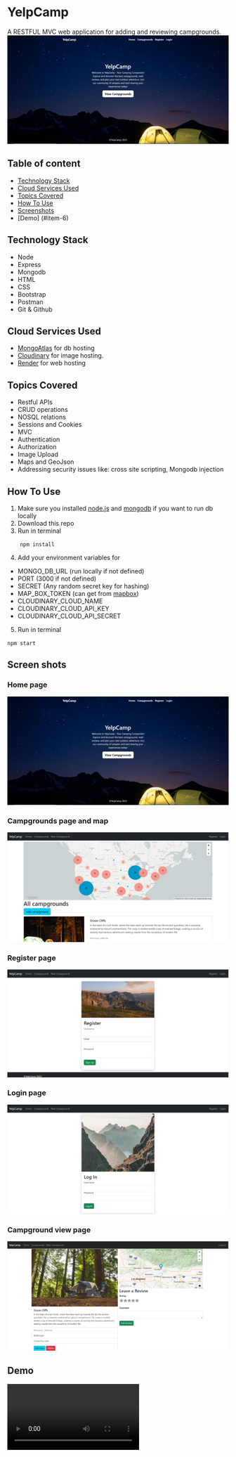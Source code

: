 # YelpCamp
A RESTFUL MVC web application for  adding and reviewing campgrounds.
![homepage](/docs/homepage.PNG)
## Table of content
- [Technology Stack](#item-1)
- [Cloud Services Used](#item-2)
- [Topics Covered](#item-3)
- [How To Use](#item-4)
- [Screenshots](#item-5)
- [Demo] (#item-6)

<a id="item-1"></a>
## Technology Stack
- Node
- Express
- Mongodb
- HTML
- CSS
- Bootstrap
- Postman
- Git & Github
<a id="item-2"></a>
## Cloud Services Used
- [MongoAtlas](https://www.mongodb.com/atlas/database) for db hosting
- [Cloudinary](https://cloudinary.com/) for image hosting.
- [Render](https://render.com/) for web hosting
<a id="item-3"></a>
## Topics Covered
- Restful APIs
- CRUD operations
- NOSQL relations
- Sessions and Cookies
- MVC
- Authentication
- Authorization
- Image Upload
- Maps and GeoJson
- Addressing security issues like: cross site scripting, Mongodb injection
<a id="item-4"></a>
## How To Use
1. Make sure you installed [node.js](https://nodejs.org/en) and [mongodb](https://www.mongodb.com/docs/manual/installation/) if you want to run db locally
2. Download this repo
3. Run in terminal
```
    npm install
```
4. Add your environment variables for
- MONGO_DB_URL (run locally if not defined)
- PORT (3000 if not defined)
- SECRET (Any random secret key for hashing)
- MAP_BOX_TOKEN (can get from [mapbox](https://www.mapbox.com/))
- CLOUDINARY_CLOUD_NAME
- CLOUDINARY_CLOUD_API_KEY
- CLOUDINARY_CLOUD_API_SECRET
5. Run in terminal
```
npm start
```
<a id="item-5"></a>
## Screen shots
### Home page 
![homepage](/docs/homepage.PNG)
### Campgrounds page and map
![campgrounds](/docs/campgrounds.PNG)
### Register page
![register](/docs/register.PNG)
### Login page
![login](/docs/login.PNG)
### Campground view page
![campground_view](/docs/campground.PNG)
<a id="item-6"></a>
## Demo
<video src="/docs/demo.mp4" controls="controls" style="max-width: 730px;">
</video>